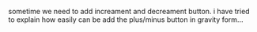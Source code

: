 sometime we need to add increament and decreament button. i have tried to explain how easily can be add the plus/minus button in gravity form...
